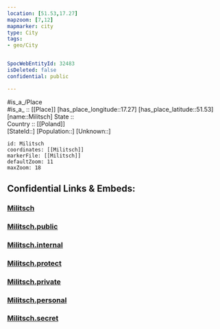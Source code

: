 ```yaml
---
location: [51.53,17.27] 
mapzoom: [7,12] 
mapmarker: city 
type: City
tags:
- geo/City


SpocWebEntityId: 32483
isDeleted: false
confidential: public

---
```

#is_a_/Place  
#is_a_ :: [[Place]] 
[has_place_longitude::17.27] 
[has_place_latitude::51.53] 
[name::Militsch] 
State ::  
Country :: [[Poland]]  
[StateId::] 
[Population::] 
[Unknown::] 


```leaflet
id: Militsch
coordinates: [[Militsch]] 
markerFile: [[Militsch]] 
defaultZoom: 11 
maxZoom: 18
```


## Confidential Links & Embeds: 

### [Militsch](/_Standards/Earth/Continent/Europe/Europe~East/Poland/Provinces~Poland/Lower_Silesian/City/Militsch.md) 

### [Militsch.public](/_public/Earth/Continent/Europe/Europe~East/Poland/Provinces~Poland/Lower_Silesian/City/Militsch.public.md) 

### [Militsch.internal](/_internal/Earth/Continent/Europe/Europe~East/Poland/Provinces~Poland/Lower_Silesian/City/Militsch.internal.md) 

### [Militsch.protect](/_protect/Earth/Continent/Europe/Europe~East/Poland/Provinces~Poland/Lower_Silesian/City/Militsch.protect.md) 

### [Militsch.private](/_private/Earth/Continent/Europe/Europe~East/Poland/Provinces~Poland/Lower_Silesian/City/Militsch.private.md) 

### [Militsch.personal](/_personal/Earth/Continent/Europe/Europe~East/Poland/Provinces~Poland/Lower_Silesian/City/Militsch.personal.md) 

### [Militsch.secret](/_secret/Earth/Continent/Europe/Europe~East/Poland/Provinces~Poland/Lower_Silesian/City/Militsch.secret.md)

